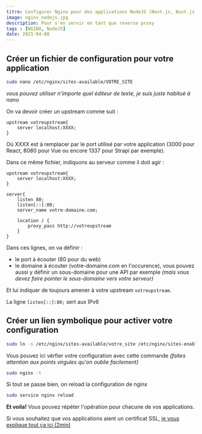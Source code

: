 ```yaml
---
titre: Configurer Nginx pour des applications NodeJS (Next.js, Nuxt.js, CMS,...) 
image: nginx_nodejs.jpg
description: Pour s'en servir en tant que reverse proxy 
tags : [NGINX, NodeJS]
date: 2021-04-08
---
```

## Créer un fichier de configuration pour votre application

```bash
sudo nano /etc/nginx/sites-available/VOTRE_SITE
```
*vous pouvez utiliser n'importe quel éditeur de texte, je suis juste habitué à nano*

On va devoir créer un upstream comme suit :
```nginx
upstream votreupstream{
    server localhost:XXXX;
}
```
Où XXXX est à remplacer par le port utilisé par votre application (3000 pour React, 8080 pour Vue ou encore 1337 pour Strapi par exemple).

Dans ce même fichier, indiquons au serveur comme il doit agir :

```nginx
upstream votreupstream{
    server localhost:XXXX;
}

server{
    listen 80;
    listen[::]:80;
    server_name votre-domaine.com;

    location / {
        proxy_pass http://votreupstream
    }
}
```

Dans ces lignes, on va définir :
- le port à écouter (80 pour du web)
- le domaine à écouter (votre-domaine.com en l'occurence), vous pouvez aussi y définir un sous-domaine pour une API par exemple *(mais vous devez faire pointer le sous-domaine vers votre serveur)* 

Et lui indiquer de toujours amener à votre upstream `votreupstream`. 

La ligne `listen[::]:80;` sert aux IPv6

## Créer un lien symbolique pour activer votre configuration

```bash
sudo ln -s /etc/nginx/sites-available/votre_site /etc/nginx/sites-enabled/votre_site
```


Vous pouvez ici vérfier votre configuration avec cette commande *(faites attention aux points virgules qu'on oublie facilement)*

```bash
sudo nginx -t
```

Si tout se passe bien, on reload la configuration de nginx 

```bash
sudo service nginx reload
```

**Et voila!** Vous pouvez répéter l'opération pour chacune de vos applications. 

Si vous souhaitez que vos applications aient un certificat SSL, [je vous explique tout ça ici (2min)](/blog/certbot-nginx-debian-activer-le-ssl)
